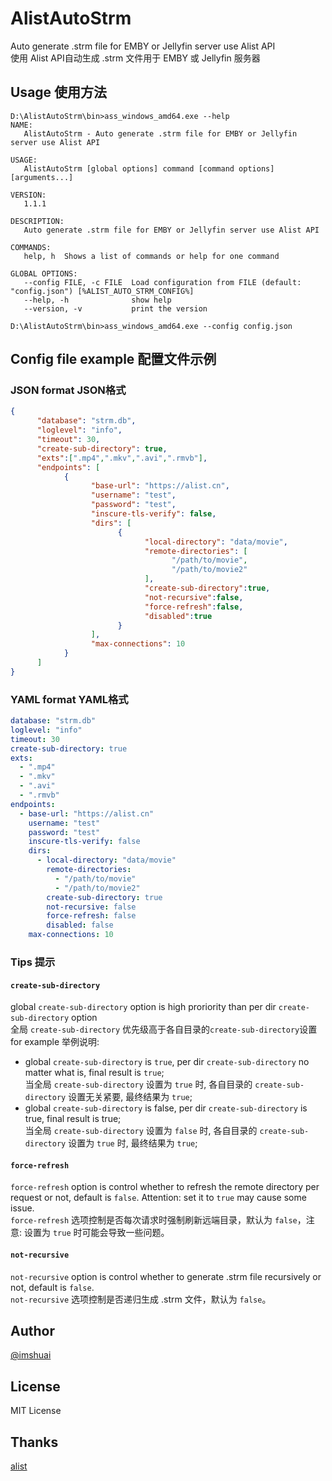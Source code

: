 # AlistAutoStrm  
Auto generate .strm file for EMBY or Jellyfin server use Alist API  
使用 Alist API自动生成 .strm 文件用于 EMBY 或 Jellyfin 服务器  
## Usage 使用方法  
```
D:\AlistAutoStrm\bin>ass_windows_amd64.exe --help                 
NAME:
   AlistAutoStrm - Auto generate .strm file for EMBY or Jellyfin server use Alist API

USAGE:
   AlistAutoStrm [global options] command [command options] [arguments...]

VERSION:
   1.1.1

DESCRIPTION:
   Auto generate .strm file for EMBY or Jellyfin server use Alist API

COMMANDS:
   help, h  Shows a list of commands or help for one command

GLOBAL OPTIONS:
   --config FILE, -c FILE  Load configuration from FILE (default: "config.json") [%ALIST_AUTO_STRM_CONFIG%]
   --help, -h              show help
   --version, -v           print the version

D:\AlistAutoStrm\bin>ass_windows_amd64.exe --config config.json
```
## Config file example 配置文件示例  
### JSON format JSON格式
```json
{
      "database": "strm.db",
      "loglevel": "info",
      "timeout": 30,
      "create-sub-directory": true,
      "exts":[".mp4",".mkv",".avi",".rmvb"],
      "endpoints": [
            {
                  "base-url": "https://alist.cn",
                  "username": "test",
                  "password": "test",
                  "inscure-tls-verify": false,
                  "dirs": [
                        {
                              "local-directory": "data/movie",
                              "remote-directories": [
                                    "/path/to/movie",
                                    "/path/to/movie2"
                              ],
                              "create-sub-directory":true,
                              "not-recursive":false,
                              "force-refresh":false,
                              "disabled":true
                        }
                  ],
                  "max-connections": 10
            }
      ]
}
```
### YAML format YAML格式  
```yaml
database: "strm.db"
loglevel: "info"
timeout: 30
create-sub-directory: true
exts:
  - ".mp4"
  - ".mkv"
  - ".avi"
  - ".rmvb"
endpoints:
  - base-url: "https://alist.cn"
    username: "test"
    password: "test"
    inscure-tls-verify: false
    dirs:
      - local-directory: "data/movie"
        remote-directories:
          - "/path/to/movie"
          - "/path/to/movie2"
        create-sub-directory: true
        not-recursive: false
        force-refresh: false
        disabled: false
    max-connections: 10
```
### Tips 提示  
#### `create-sub-directory`
global `create-sub-directory` option is high proriority than per dir `create-sub-directory` option  
全局 `create-sub-directory` 优先级高于各自目录的`create-sub-directory`设置  
for example 举例说明:  
* global `create-sub-directory` is `true`, per dir `create-sub-directory` no matter what is, final result is `true`;  
  当全局 `create-sub-directory` 设置为 `true` 时, 各自目录的 `create-sub-directory` 设置无关紧要, 最终结果为 `true`;  
* global `create-sub-directory` is false, per dir `create-sub-directory` is true, final result is true;  
  当全局 `create-sub-directory` 设置为 `false` 时, 各自目录的 `create-sub-directory` 设置为 `true` 时, 最终结果为 `true`;  
#### `force-refresh`  
`force-refresh` option is control whether to refresh the remote directory per request or not, default is `false`. Attention: set it to `true` may cause some issue.  
`force-refresh` 选项控制是否每次请求时强制刷新远端目录，默认为 `false`，注意: 设置为 `true` 时可能会导致一些问题。  
#### `not-recursive`
`not-recursive` option is control whether to generate .strm file recursively or not, default is `false`.  
`not-recursive` 选项控制是否递归生成 .strm 文件，默认为 `false`。
## Author  
[@imshuai](https://github.com/imshuai)  
## License  
MIT License  
## Thanks  
[alist](https://github.com/alist-org/alist)